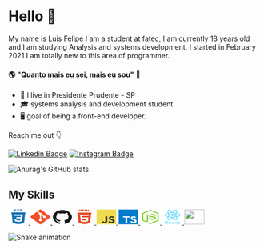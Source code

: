 # Hello 👋
My name is Luis Felipe I am a student at fatec, I am currently 18 years old and I am studying Analysis and systems development, I started in February 2021 I am totally new to this area of ​​programmer.


#### 🌎 "Quanto mais eu sei, mais eu sou" 🧠

-  🚩 I live in Presidente Prudente - SP
- 🎓  systems analysis and development student.
- 🖥️ goal of being a front-end developer.

Reach me out 👇


[
![Linkedin Badge](https://img.shields.io/badge/-LinkedIn-blue?style=flat-square&logo=Linkedin&logoColor=white&link=https://www.linkedin.com/in/luis-felipe-garção-silva-b0794b203/)](https://www.linkedin.com/in/luis-felipe-garção-silva-b0794b203/) [![Instagram Badge](https://img.shields.io/badge/-Instagram-violet?style=flat-square&logo=Instagram&logoColor=white&link=https://www.instagram.com/felipegarcao_/)](https://www.instagram.com/felipegarcao_/) 

![Anurag's GitHub stats](https://github-readme-stats.vercel.app/api?username=LFelpsDev&show_icons=true&theme=radical)


## My Skills

<a href="#">
<img src="https://raw.githubusercontent.com/devicons/devicon/master/icons/css3/css3-plain-wordmark.svg" height="30" width="40">
</a>
<a href="#">
<img src="https://raw.githubusercontent.com/devicons/devicon/master/icons/git/git-original.svg" height="30" width="40">
</a>
<a href="#">
<img src="https://raw.githubusercontent.com/devicons/devicon/master/icons/github/github-original.svg" height="30" width="40">
</a>
<a href="#">
<img src="https://raw.githubusercontent.com/devicons/devicon/master/icons/html5/html5-plain-wordmark.svg" height="30" width="40">
</a>
<a href="#">
<img src="https://raw.githubusercontent.com/devicons/devicon/master/icons/javascript/javascript-original.svg" height="30" width="40">
</a>
<a href="#">
<img src="https://raw.githubusercontent.com/devicons/devicon/master/icons/typescript/typescript-original.svg" height="30" width="40">
</a>  <a href="#">
<img src="https://raw.githubusercontent.com/devicons/devicon/master/icons/nodejs/nodejs-plain.svg" height="30" width="40">
</a>  
<a href="#">
<img src="https://raw.githubusercontent.com/devicons/devicon/master/icons/react/react-original-wordmark.svg" height="30" width="40">
<img src="https://img.icons8.com/color/48/000000/sass.png" height="30" width="40">
</a> 

![Snake animation](https://github.com/LFelpsDev/LFelpsDev/blob/output/github-contribution-grid-snake.svg)




